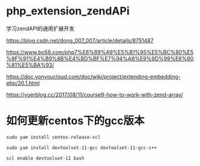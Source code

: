 # php_extension_zendAPi
学习zendAPI的通用扩展开发

https://blog.csdn.net/dong_007_007/article/details/8751487

https://www.bo56.com/php7%E6%89%A9%E5%B1%95%E5%BC%80%E5%8F%91%E4%B9%8B%E4%BD%BF%E7%94%A8%E9%9D%99%E6%80%81%E5%BA%93/

https://doc.yonyoucloud.com/doc/wiki/project/extending-embedding-php/20.1.html

https://yuerblog.cc/2017/08/11/course9-how-to-work-with-zend-array/


# 如何更新centos下的gcc版本
```shell
sudo yum install centos-release-scl

sudo yum install devtoolset-11-gcc devtoolset-11-gcc-c++

scl enable devtoolset-11 bash
```
